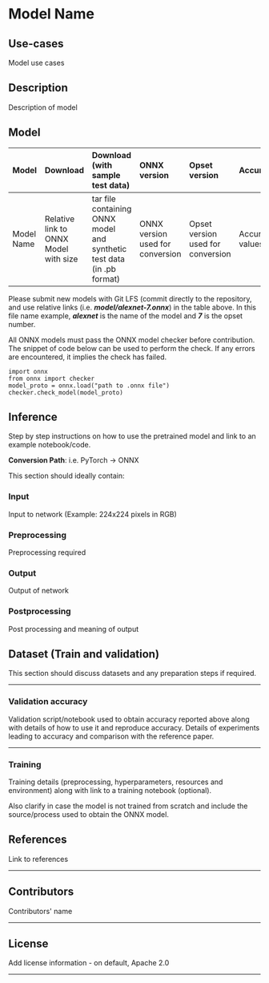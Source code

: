 # Model Name

## Use-cases
Model use cases

## Description
Description of model

## Model

 |Model        |Download  | Download (with sample test data)|ONNX version|Opset version|Accuracy |
|-------------|:--------------|:--------------|:--------------|:--------------|:--------------|
|Model Name       | Relative link to ONNX Model with size  | tar file containing ONNX model and synthetic test data (in .pb format)|ONNX version used for conversion| Opset version used for conversion|Accuracy values |

Please submit new models with Git LFS (commit directly to the repository, and use relative links (i.e. ***model/alexnet-7.onnx***) in the table above. In this file name example, ***alexnet*** is the name of the model and ***7*** is the opset number.

All ONNX models must pass the ONNX model checker before contribution. The snippet of code below can be used to perform the check. If any errors are encountered, it implies the check has failed.

```
import onnx
from onnx import checker
model_proto = onnx.load("path to .onnx file")
checker.check_model(model_proto)
```

## Inference
Step by step instructions on how to use the pretrained model and link to an example notebook/code.

**Conversion Path**: i.e. PyTorch -> ONNX

This section should ideally contain:

### Input
Input to network (Example: 224x224 pixels in RGB)

### Preprocessing
Preprocessing required

### Output
Output of network

### Postprocessing
Post processing and meaning of output


## Dataset (Train and validation)
This section should discuss datasets and any preparation steps if required.
<hr>

### Validation accuracy
Validation script/notebook used to obtain accuracy reported above along with details of how to use it and reproduce accuracy. Details of experiments leading to accuracy and comparison with the reference paper.
<hr>

### Training
Training details (preprocessing, hyperparameters, resources and environment) along with link to a training notebook (optional).

Also clarify in case the model is not trained from scratch and include the source/process used to obtain the ONNX model.

## References
Link to references
<hr>

## Contributors
Contributors' name
<hr>

## License
Add license information - on default, Apache 2.0
<hr>
